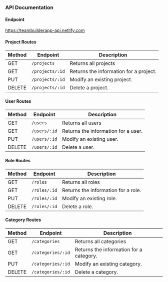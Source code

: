 ### API Documentation

#### Endpoint
https://teambuilderapp-api.netlify.com

#### Project Routes

| Method | Endpoint                        | Description                                        |
|--------|---------------------------------|----------------------------------------------------|
| GET    | `/projects`         | Returns all projects       |
| GET    | `/projects/:id`         | Returns the information for a project.       |
| PUT    | `/projects/:id`         | Modify an existing project.                   |
| DELETE | `/projects/:id`         | Delete a project.                            |

#### User Routes

| Method | Endpoint                        | Description                                        |
|--------|---------------------------------|----------------------------------------------------|
| GET    | `/users`         | Returns all users       |
| GET    | `/users/:id`         | Returns the information for a user.       |
| PUT    | `/users/:id`         | Modify an existing user.                   |
| DELETE | `/users/:id`         | Delete a user.                            |

#### Role Routes

| Method | Endpoint                        | Description                                        |
|--------|---------------------------------|----------------------------------------------------|
| GET    | `/roles`         | Returns all roles       |
| GET    | `/roles/:id`         | Returns the information for a role.       |
| PUT    | `/roles/:id`         | Modify an existing role.                   |
| DELETE | `/roles/:id`         | Delete a role.                            |

#### Category Routes

| Method | Endpoint                        | Description                                        |
|--------|---------------------------------|----------------------------------------------------|
| GET    | `/categories`         | Returns all categories       |
| GET    | `/categories/:id`         | Returns the information for a category.       |
| PUT    | `/categories/:id`         | Modify an existing category.                   |
| DELETE | `/categories/:id`         | Delete a category.                            |

